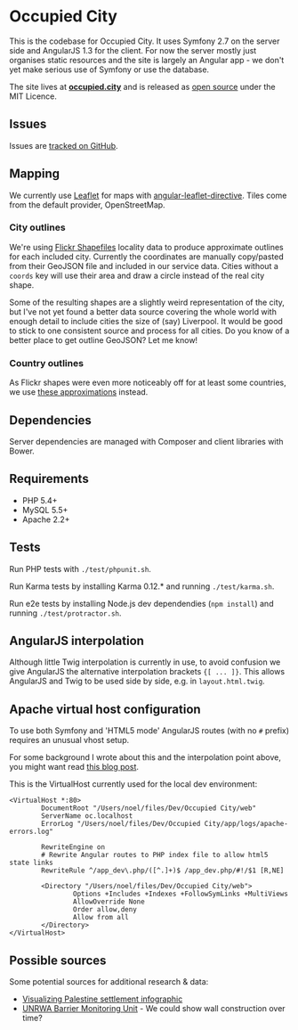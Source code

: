 Occupied City
=============
This is the codebase for Occupied City. It uses Symfony 2.7 on the server side and AngularJS 1.3 for the client.
For now the server mostly just organises static resources and the site is largely an Angular app - we don't
yet make serious use of Symfony or use the database.

The site lives at **[occupied.city](http://occupied.city)** and is released as
[open source](https://github.com/webful-ltd/occupied-city) under the MIT Licence.

Issues
------
Issues are [tracked on GitHub](https://github.com/webful-ltd/occupied-city/issues).

Mapping
-------
We currently use [Leaflet](http://leafletjs.com/) for maps with
[angular-leaflet-directive](https://github.com/tombatossals/angular-leaflet-directive). Tiles come from the default
provider, OpenStreetMap.

### City outlines
We're using [Flickr Shapefiles](http://code.flickr.net/2011/01/08/flickr-shapefiles-public-dataset-2-0/) locality data
to produce approximate outlines for each included city. Currently the coordinates are manually copy/pasted from their
 GeoJSON file and included in our service data. Cities without a `coords` key will use their area and draw a circle
 instead of the real city shape.

Some of the resulting shapes are a slightly weird representation of the city, but I've not yet found a better data
source covering the whole world with enough detail to include cities the size of (say) Liverpool. It would be
good to stick to one consistent source and process for all cities. Do you know of a better place to get outline GeoJSON?
Let me know!

### Country outlines
As Flickr shapes were even more noticeably off for at least some countries, we use
[these approximations](https://github.com/johan/world.geo.json) instead.

Dependencies
------------
Server dependencies are managed with Composer and client libraries with Bower.

Requirements
------------
* PHP 5.4+
* MySQL 5.5+
* Apache 2.2+

Tests
-----
Run PHP tests with `./test/phpunit.sh`.

Run Karma tests by installing Karma 0.12.* and running `./test/karma.sh`.

Run e2e tests by installing Node.js dev dependendies (`npm install`) and running `./test/protractor.sh`.

AngularJS interpolation
-----------------------
Although little Twig interpolation is currently in use, to avoid confusion we give AngularJS the alternative
interpolation brackets `{[ ... ]}`. This allows AngularJS and Twig to be used side by side, e.g. in
`layout.html.twig`.

Apache virtual host configuration
---------------------------------
To use both Symfony and 'HTML5 mode' AngularJS routes (with no `#` prefix) requires an unusual vhost setup.

For some background I wrote about this and the interpolation point above, you might want read
[this blog post](http://noellh.com/blog/angularjs-symfony-harmony/).

This is the VirtualHost currently used for the local dev environment:

    <VirtualHost *:80>
            DocumentRoot "/Users/noel/files/Dev/Occupied City/web"
            ServerName oc.localhost
            ErrorLog "/Users/noel/files/Dev/Occupied City/app/logs/apache-errors.log"

            RewriteEngine on
            # Rewrite Angular routes to PHP index file to allow html5 state links
            RewriteRule ^/app_dev\.php/([^.]+)$ /app_dev.php/#!/$1 [R,NE]

            <Directory "/Users/noel/files/Dev/Occupied City/web">
                    Options +Includes +Indexes +FollowSymLinks +MultiViews
                    AllowOverride None
                    Order allow,deny
                    Allow from all
            </Directory>
    </VirtualHost>

Possible sources
----------------
Some potential sources for additional research & data:

* [Visualizing Palestine settlement infographic](http://visualizingpalestine.org/visuals/palestinian-israeli-peace-talks-settlements-oslo)
* [UNRWA Barrier Monitoring Unit](http://www.unrwa.org/newsroom/features/barrier-monitoring-unit?id=908) -
    We could show wall construction over time?
